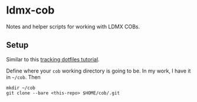 # ldmx-cob

Notes and helper scripts for working with LDMX COBs.

## Setup
Similar to this [tracking dotfiles tutorial](https://www.atlassian.com/git/tutorials/dotfiles).

Define where your `cob` working directory is going to be.
In my work, I have it in `~/cob`. Then

```
mkdir ~/cob
git clone --bare <this-repo> $HOME/cob/.git
```


